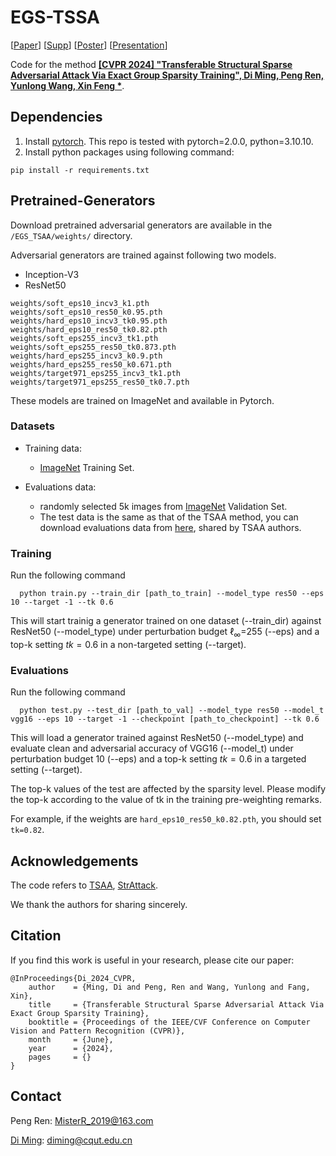 # EGS-TSSA
[[Paper]()] [[Supp]()] [[Poster]()] [[Presentation]()]

Code for the method [**\[CVPR 2024\] "Transferable Structural Sparse Adversarial Attack Via Exact Group Sparsity Training", Di Ming, Peng Ren, Yunlong Wang, Xin Feng \***](). 


## Dependencies
1. Install [pytorch](https://pytorch.org/). This repo is tested with pytorch=2.0.0, python=3.10.10.
2. Install python packages using following command:
```
pip install -r requirements.txt
```


## Pretrained-Generators
Download pretrained adversarial generators are available in the `/EGS_TSAA/weights/` directory.

Adversarial generators are trained against following two models.
* Inception-V3
* ResNet50
```
weights/soft_eps10_incv3_k1.pth
weights/soft_eps10_res50_k0.95.pth
weights/hard_eps10_incv3_tk0.95.pth
weights/hard_eps10_res50_tk0.82.pth
weights/soft_eps255_incv3_tk1.pth
weights/soft_eps255_res50_tk0.873.pth
weights/hard_eps255_incv3_k0.9.pth
weights/hard_eps255_res50_k0.671.pth
weights/target971_eps255_incv3_tk1.pth
weights/target971_eps255_res50_tk0.7.pth
```

These models are trained on ImageNet and available in Pytorch. 
  
### Datasets
* Training data:
  * [ImageNet](http://www.image-net.org/) Training Set.
  
* Evaluations data:
  * randomly selected 5k images from [ImageNet](http://www.image-net.org/) Validation Set.
  * The test data is the same as that of the TSAA method, you can download evaluations data from [here](https://drive.google.com/drive/folders/1z6fMGd-NFvKi1-tVG59ow7ZxHyEGfEGI?usp=sharing), shared by TSAA authors.
  
  
### Training
<p align="justify"> Run the following command

```
  python train.py --train_dir [path_to_train] --model_type res50 --eps 10 --target -1 --tk 0.6
```
This will start trainig a generator trained on one dataset (--train_dir) against ResNet50 (--model_type) under perturbation budget $\ell_\infty$=255 (--eps) and a top-k setting $tk=0.6$ in a non-targeted setting (--target).<p>

### Evaluations
<p align="justify"> Run the following command

```
  python test.py --test_dir [path_to_val] --model_type res50 --model_t vgg16 --eps 10 --target -1 --checkpoint [path_to_checkpoint] --tk 0.6
```
This will load a generator trained against ResNet50 (--model_type) and evaluate clean and adversarial accuracy of VGG16 (--model_t) under perturbation budget 10 (--eps) and a top-k setting $tk=0.6$ in a targeted setting (--target). <p>
The top-k values of the test are affected by the sparsity level. Please modify the top-k according to the value of tk in the training pre-weighting remarks.<p>

For example, if the weights are `hard_eps10_res50_k0.82.pth`, you should set `tk=0.82`.

## Acknowledgements
The code refers to  [TSAA](https://github.com/shaguopohuaizhe/TSAA), [StrAttack](https://github.com/KaidiXu/StrAttack).

We thank the authors for sharing sincerely.

## Citation
If you find this work is useful in your research, please cite our paper:
```
@InProceedings{Di_2024_CVPR,
    author    = {Ming, Di and Peng, Ren and Wang, Yunlong and Fang, Xin},
    title     = {Transferable Structural Sparse Adversarial Attack Via Exact Group Sparsity Training},
    booktitle = {Proceedings of the IEEE/CVF Conference on Computer Vision and Pattern Recognition (CVPR)},
    month     = {June},
    year      = {2024},
    pages     = {}
}
```
## Contact

Peng Ren: [MisterR_2019@163.com](mailto:MisterR_2019@163.com)

[Di Ming](https://midasdming.github.io/): [diming@cqut.edu.cn](mailto:diming@cqut.edu.cn)
